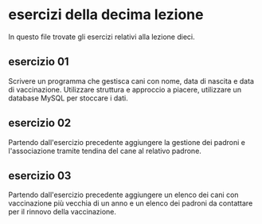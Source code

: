 # esercizi della decima lezione
In questo file trovate gli esercizi relativi alla lezione dieci.

## esercizio 01
Scrivere un programma che gestisca cani con nome, data di nascita e data di vaccinazione. Utilizzare struttura e approccio a piacere, utilizzare un database MySQL per stoccare i dati.

## esercizio 02
Partendo dall'esercizio precedente aggiungere la gestione dei padroni e l'associazione tramite tendina del cane al relativo padrone.

## esercizio 03
Partendo dall'esercizio precedente aggiungere un elenco dei cani con vaccinazione più vecchia di un anno e un elenco dei padroni da contattare per il rinnovo della vaccinazione.
